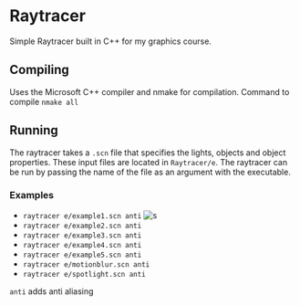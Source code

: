 Raytracer
=========

Simple Raytracer built in C++ for my graphics course.

## Compiling

Uses the Microsoft C++ compiler and nmake for compilation. Command to compile `nmake all`

## Running

The raytracer takes a `.scn` file that specifies the lights, objects and object properties. These input files are located in `Raytracer/e`.
The raytracer can be run by passing the name of the file as an argument with the executable.

### Examples
- `raytracer e/example1.scn anti`
![s](https://raw.github.com/hnathani/Raytracer/master/prerendered/example1.png)
- `raytracer e/example2.scn anti`
- `raytracer e/example3.scn anti`
- `raytracer e/example4.scn anti`
- `raytracer e/example5.scn anti`
- `raytracer e/motionblur.scn anti`
- `raytracer e/spotlight.scn anti`

`anti` adds anti aliasing

